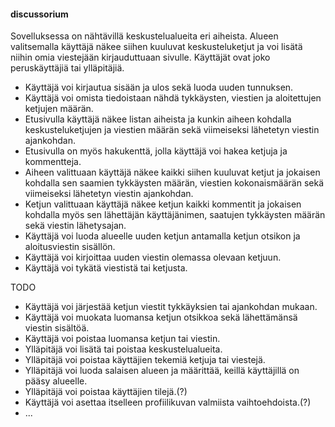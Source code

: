 #### discussorium

Sovelluksessa on nähtävillä keskustelualueita eri aiheista. Alueen valitsemalla käyttäjä näkee siihen kuuluvat keskusteluketjut ja voi lisätä niihin omia viestejään kirjauduttuaan sivulle. Käyttäjät ovat joko peruskäyttäjiä tai ylläpitäjiä.

* Käyttäjä voi kirjautua sisään ja ulos sekä luoda uuden tunnuksen.
* Käyttäjä voi omista tiedoistaan nähdä tykkäysten, viestien ja aloitettujen ketjujen määrän.
* Etusivulla käyttäjä näkee listan aiheista ja kunkin aiheen kohdalla keskusteluketjujen ja viestien määrän sekä viimeiseksi lähetetyn viestin ajankohdan.
* Etusivulla on myös hakukenttä, jolla käyttäjä voi hakea ketjuja ja kommentteja.
* Aiheen valittuaan käyttäjä näkee kaikki siihen kuuluvat ketjut ja jokaisen kohdalla sen saamien tykkäysten määrän, viestien kokonaismäärän sekä viimeiseksi lähetetyn viestin ajankohdan.
* Ketjun valittuaan käyttäjä näkee ketjun kaikki kommentit ja jokaisen kohdalla myös sen lähettäjän käyttäjänimen, saatujen tykkäysten määrän sekä viestin lähetysajan.
* Käyttäjä voi luoda alueelle uuden ketjun antamalla ketjun otsikon ja aloitusviestin sisällön.
* Käyttäjä voi kirjoittaa uuden viestin olemassa olevaan ketjuun.
* Käyttäjä voi tykätä viestistä tai ketjusta.

TODO
* Käyttäjä voi järjestää ketjun viestit tykkäyksien tai ajankohdan mukaan.
* Käyttäjä voi muokata luomansa ketjun otsikkoa sekä lähettämänsä viestin sisältöä.
* Käyttäjä voi poistaa luomansa ketjun tai viestin.
* Ylläpitäjä voi lisätä tai poistaa keskustelualueita.
* Ylläpitäjä voi poistaa käyttäjien tekemiä ketjuja tai viestejä.
* Ylläpitäjä voi luoda salaisen alueen ja määrittää, keillä käyttäjillä on pääsy alueelle.
* Ylläpitäjä voi poistaa käyttäjien tilejä.(?)
* Käyttäjä voi asettaa itselleen profiilikuvan valmiista vaihtoehdoista.(?)
* ...
